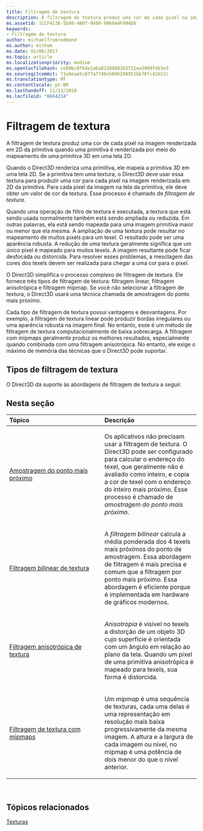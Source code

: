 ```yaml
---
title: Filtragem de textura
description: A filtragem de textura produz uma cor de cada pixel na imagem renderizada em 2D da primitiva quando uma primitiva é renderizada por meio do mapeamento de uma primitiva 3D em uma tela 2D.
ms.assetid: 1CCF4138-5D48-4B07-9490-996844F994D8
keywords:
- Filtragem de textura
author: michaelfromredmond
ms.author: mithom
ms.date: 02/08/2017
ms.topic: article
ms.localizationpriority: medium
ms.openlocfilehash: ce80bc0f64e1aba8328880203f22ea3909fdb3e3
ms.sourcegitcommit: 71e8eae5c077a7740e5606298951bb78fc42b22c
ms.translationtype: MT
ms.contentlocale: pt-BR
ms.lasthandoff: 11/13/2018
ms.locfileid: "6664214"
---
```

# <a name="texture-filtering"></a>Filtragem de textura


A filtragem de textura produz uma cor de cada pixel na imagem renderizada em 2D da primitiva quando uma primitiva é renderizada por meio do mapeamento de uma primitiva 3D em uma tela 2D.

Quando o Direct3D renderiza uma primitiva, ele mapeia a primitiva 3D em uma tela 2D. Se a primitiva tem uma textura, o Direct3D deve usar essa textura para produzir uma cor para cada pixel na imagem renderizada em 2D da primitiva. Para cada pixel da imagem na tela da primitiva, ele deve obter um valor de cor da textura. Esse processo é chamado de *filtragem de textura*.

Quando uma operação de filtro de textura é executada, a textura que está sendo usada normalmente também está sendo ampliada ou reduzida. Em outras palavras, ela está sendo mapeada para uma imagem primitiva maior ou menor que ela mesma. A ampliação de uma textura pode resultar no mapeamento de muitos pixels para um texel. O resultado pode ser uma aparência robusta. A redução de uma textura geralmente significa que um único pixel é mapeado para muitos texels. A imagem resultante pode ficar desfocada ou distorcida. Para resolver esses problemas, a mesclagem das cores dos texels devem ser realizada para chegar a uma cor para o pixel.

O Direct3D simplifica o processo complexo de filtragem de textura. Ele fornece três tipos de filtragem de textura: filtragem linear, filtragem anisotrópica e filtragem mipmap. Se você não selecionar a filtragem de textura, o Direct3D usará uma técnica chamada de amostragem do ponto mais próximo.

Cada tipo de filtragem de textura possui vantagens e desvantagens. Por exemplo, a filtragem de textura linear pode produzir bordas irregulares ou uma aparência robusta na imagem final. No entanto, esse é um método de filtragem de textura computacionalmente de baixa sobrecarga. A filtragem com mipmaps geralmente produz os melhores resultados, especialmente quando combinada com uma filtragem anisotrópica. No entanto, ele exige o máximo de memória das técnicas que o Direct3D pode suportar.

## <a name="span-idtypes-of-texture-filteringspanspan-idtypes-of-texture-filteringspanspan-idtypes-of-texture-filteringspantypes-of-texture-filtering"></a><span id="Types-of-texture-filtering"></span><span id="types-of-texture-filtering"></span><span id="TYPES-OF-TEXTURE-FILTERING"></span>Tipos de filtragem de textura


O Direct3D dá suporte às abordagens de filtragem de textura a seguir.

## <a name="span-idin-this-sectionspanin-this-section"></a><span id="in-this-section"></span>Nesta seção


<table>
<colgroup>
<col width="50%" />
<col width="50%" />
</colgroup>
<thead>
<tr class="header">
<th align="left">Tópico</th>
<th align="left">Descrição</th>
</tr>
</thead>
<tbody>
<tr class="odd">
<td align="left"><p><a href="nearest-point-sampling.md">Amostragem do ponto mais próximo</a></p></td>
<td align="left"><p>Os aplicativos não precisam usar a filtragem de textura. O Direct3D pode ser configurado para calcular o endereço do texel, que geralmente não é avaliado como inteiro, e copia a cor de texel com o endereço do inteiro mais próximo. Esse processo é chamado de <em>amostragem do ponto mais próximo</em>.</p></td>
</tr>
<tr class="even">
<td align="left"><p><a href="bilinear-texture-filtering.md">Filtragem bilinear de textura</a></p></td>
<td align="left"><p>A <em>filtragem bilinear</em> calcula a média ponderada dos 4 texels mais próximos do ponto de amostragem. Essa abordagem de filtragem é mais precisa e comum que a filtragem por ponto mais próximo. Essa abordagem é eficiente porque é implementada em hardware de gráficos modernos.</p></td>
</tr>
<tr class="odd">
<td align="left"><p><a href="anisotropic-texture-filtering.md">Filtragem anisotrópica de textura</a></p></td>
<td align="left"><p><em>Anisotropia</em> é visível no texels a distorção de um objeto 3D cujo superfície é orientada com um ângulo em relação ao plano da tela. Quando um pixel de uma primitiva anisotrópica é mapeado para texels, sua forma é distorcida.</p></td>
</tr>
<tr class="even">
<td align="left"><p><a href="texture-filtering-with-mipmaps.md">Filtragem de textura com mipmaps</a></p></td>
<td align="left"><p>Um <em>mipmap</em> é uma sequência de texturas, cada uma delas é uma representação em resolução mais baixa progressivamente da mesma imagem. A altura e a largura de cada imagem ou nível, no mipmap é uma potência de dois menor do que o nível anterior.</p></td>
</tr>
</tbody>
</table>

 

## <a name="span-idrelated-topicsspanrelated-topics"></a><span id="related-topics"></span>Tópicos relacionados


[Texturas](textures.md)

 

 




